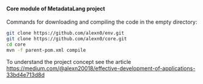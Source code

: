 #### Core module of MetadataLang project

Commands for downloading and compiling the code in the empty directory:
```sh
git clone https://github.com/alexn0/env.git
git clone https://github.com/alexn0/core.git
cd core
mvn -f parent-pom.xml compile
```

To understand the project concept see the article https://medium.com/@alexn20018/effective-development-of-applications-33bd4e713d8d